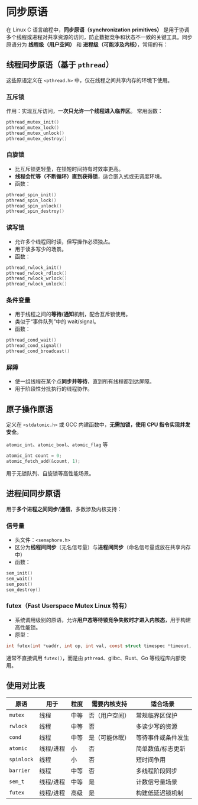 # 同步原语

在 Linux C 语言编程中，**同步原语（synchronization primitives）** 是用于协调多个线程或进程对共享资源的访问，防止数据竞争和状态不一致的关键工具。同步原语分为 **线程级（用户空间）** 和 **进程级（可能涉及内核）**，常用的有：

## 线程同步原语（基于 `pthread`）

这些原语定义在 `<pthread.h>` 中，仅在线程之间共享内存的环境下使用。

### 互斥锁
作用：实现互斥访问，**一次只允许一个线程进入临界区**。
常用函数：

```c
pthread_mutex_init()
pthread_mutex_lock()
pthread_mutex_unlock()
pthread_mutex_destroy()
```

### 自旋锁
- 比互斥锁更轻量，在锁短时间持有时效率更高。
- **线程会忙等（不断循环）直到获得锁**，适合嵌入式或无调度环境。
- 函数：

```c
pthread_spin_init()
pthread_spin_lock()
pthread_spin_unlock()
pthread_spin_destroy()
```

### 读写锁
- 允许多个线程同时读，但写操作必须独占。
- 用于读多写少的场景。
- 函数：

```c
pthread_rwlock_init()
pthread_rwlock_rdlock()
pthread_rwlock_wrlock()
pthread_rwlock_unlock()
```

### 条件变量
- 用于线程之间的**等待/通知**机制，配合互斥锁使用。
- 类似于“事件队列”中的 wait/signal。
- 函数：

```c
pthread_cond_wait()
pthread_cond_signal()
pthread_cond_broadcast()
```

### 屏障
- 使一组线程在某个点**同步并等待**，直到所有线程都到达屏障。
- 用于阶段性分批执行的线程协作。

## 原子操作原语
定义在 `<stdatomic.h>` 或 GCC 内建函数中，**无需加锁，使用 CPU 指令实现并发安全**。

`atomic_int`、`atomic_bool`、`atomic_flag` 等

```c
atomic_int count = 0;
atomic_fetch_add(&count, 1);
```

用于无锁队列、自旋锁等高性能场景。


## 进程间同步原语
用于**多个进程之间同步/通信**，多数涉及内核支持：

### 信号量
- 头文件：`<semaphore.h>`
- 区分为**线程间同步**（无名信号量）与**进程间同步**（命名信号量或放在共享内存中）
- 函数：

```c
sem_init()
sem_wait()
sem_post()
sem_destroy()
```

### futex（Fast Userspace Mutex Linux 特有）
- 系统调用级别的原语，允许**用户态等待锁竞争失败时才进入内核态**，用于构建高性能锁。
- 原型：

```c
int futex(int *uaddr, int op, int val, const struct timespec *timeout, int *uaddr2, int val3);
```
通常不直接调用 `futex()`，而是由 `pthread`、glibc、Rust、Go 等线程库内部使用。


## 使用对比表

| 原语       | 用于      | 粒度 | 需要内核支持   | 适合场景           |
| ---------- | --------- | ---- | -------------- | ------------------ |
| `mutex`    | 线程      | 中等 | 否（用户空间） | 常规临界区保护     |
| `rwlock`   | 线程      | 中等 | 否             | 多读少写的资源     |
| `cond`     | 线程      | 中等 | 是（可能休眠） | 等待事件或条件发生 |
| `atomic`   | 线程/进程 | 小   | 否             | 简单数值/标志更新  |
| `spinlock` | 线程      | 小   | 否             | 短时间争用         |
| `barrier`  | 线程      | 中等 | 否             | 多线程阶段同步     |
| `sem_t`    | 线程/进程 | 中等 | 是             | 计数信号量场景     |
| `futex`    | 线程/进程 | 高级 | 是             | 构建低延迟锁机制   |
